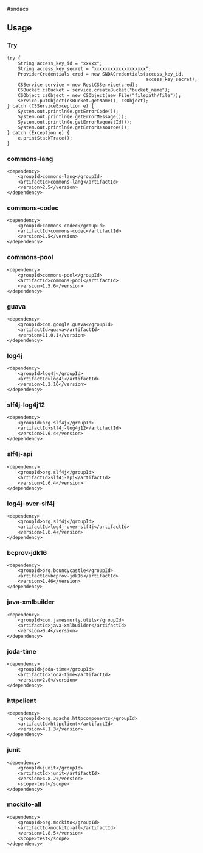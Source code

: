#sndacs

## Usage

### Try

    try {
        String access_key_id = "xxxxx";
        String access_key_secret = "xxxxxxxxxxxxxxxxxxx";
        ProviderCredentials cred = new SNDACredentials(access_key_id, 
                                                       access_key_secret);
        CSService service = new RestCSService(cred);
        CSBucket csBucket = service.createBucket("bucket_name");
        CSObject csObject = new CSObject(new File("filepath/file"));
        service.putObject(csBucket.getName(), csObject);
    } catch (CSServiceException e) {
        System.out.println(e.getErrorCode());
        System.out.println(e.getErrorMessage());
        System.out.println(e.getErrorRequestId());
        System.out.println(e.getErrorResource());
    } catch (Exception e) {
        e.printStackTrace();
    }

### commons-lang

    <dependency>
        <groupId>commons-lang</groupId>
        <artifactId>commons-lang</artifactId>
        <version>2.5</version>
    </dependency>
    
### commons-codec

    <dependency>
        <groupId>commons-codec</groupId>
        <artifactId>commons-codec</artifactId>
        <version>1.5</version>
    </dependency>

### commons-pool

    <dependency>
        <groupId>commons-pool</groupId>
        <artifactId>commons-pool</artifactId>
        <version>1.5.6</version>
    </dependency>
    
### guava

    <dependency>
        <groupId>com.google.guava</groupId>
        <artifactId>guava</artifactId>
        <version>11.0.1</version>
    </dependency>
    
### log4j

    <dependency>
    	<groupId>log4j</groupId>
        <artifactId>log4j</artifactId>
        <version>1.2.16</version>
    </dependency>
    
### slf4j-log4j12

    <dependency>
    	<groupId>org.slf4j</groupId>
        <artifactId>slf4j-log4j12</artifactId>
        <version>1.6.4</version>
    </dependency>
    
### slf4j-api

    <dependency>
    	<groupId>org.slf4j</groupId>
        <artifactId>slf4j-api</artifactId>
        <version>1.6.4</version>
    </dependency>

### log4j-over-slf4j

    <dependency>
    	<groupId>org.slf4j</groupId>
        <artifactId>log4j-over-slf4j</artifactId>
        <version>1.6.4</version>
    </dependency>
    
### bcprov-jdk16

    <dependency>
        <groupId>org.bouncycastle</groupId>
        <artifactId>bcprov-jdk16</artifactId>
        <version>1.46</version>
    </dependency>
    
### java-xmlbuilder

    <dependency>
        <groupId>com.jamesmurty.utils</groupId>
    	<artifactId>java-xmlbuilder</artifactId>
        <version>0.4</version>
    </dependency>
    
### joda-time

    <dependency>
        <groupId>joda-time</groupId>
        <artifactId>joda-time</artifactId>
        <version>2.0</version>
    </dependency>

### httpclient

    <dependency>
        <groupId>org.apache.httpcomponents</groupId>
        <artifactId>httpclient</artifactId>
        <version>4.1.3</version>
    </dependency>

### junit

    <dependency>
        <groupId>junit</groupId>
        <artifactId>junit</artifactId>
        <version>4.8.2</version>
        <scope>test</scope>
    </dependency>
    
### mockito-all
    
    <dependency>
        <groupId>org.mockito</groupId>
        <artifactId>mockito-all</artifactId>
        <version>1.8.5</version>
        <scope>test</scope>
    </dependency>

